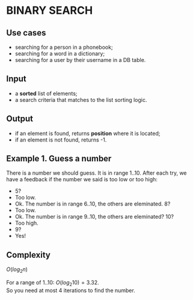 # BINARY SEARCH

## Use cases

- searching for a person in a phonebook;
- searching for a word in a dictionary;
- searching for a user by their username in a DB table.

## Input

- a **sorted** list of elements;
- a search criteria that matches to the list sorting logic.

## Output

- if an element is found, returns **position** where it is located;
- if an element is not found, returns -1.

## Example 1. Guess a number

There is a number we should guess. It is in range 1..10. After each try, we have a feedback if the number we said is too low or too high:

- 5?
- Too low.
- Ok. The number is in range 6..10, the others are eleminated. 8?
- Too low.
- Ok. The number is in range 9..10, the others are eleminated? 10?
- Too high.
- 9?
- Yes!

## Complexity

$O(log{_2}n)$

For a range of 1..10: $O(log{_2}10) = 3.32$.  
So you need at most 4 iterations to find the number.
